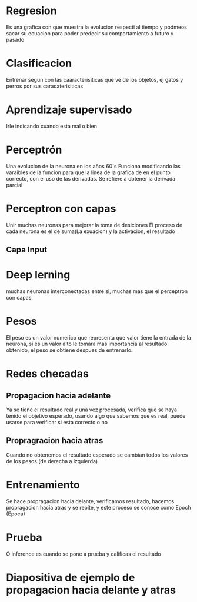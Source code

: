 # Regresion
Es una grafica con que muestra la evolucion respecti al tiempo y podmeos sacar su ecuacion para poder predecir su comportamiento a futuro y pasado

# Clasificacion
Entrenar segun con las caaracterisiticas que ve de los objetos, ej gatos y perros por sus caracaterisiticas

# Aprendizaje supervisado
Irle indicando cuando esta mal o bien


# Perceptrón
Una evolucion de la neurona en los años 60´s
Funciona modificando las varaibles de la funcion para que la linea de la grafica de en el punto correcto, con el uso de las derivadas.
Se refiere a obtener la derivada parcial

# Perceptron con capas
Unir muchas neuronas para mejorar la toma de desiciones
El proceso de cada neurona es el de suma(La exuacion) y la activacion, el resultado
## Capa Input


# Deep lerning
muchas neuronas interconectadas entre si, muchas mas que el perceptron con capas

# Pesos
El peso es un valor numerico que representa que valor tiene la entrada de la neurona, si es un valor alto le tomara mas importancia al resultado obtenido, el peso se obtiene despues de entrenarlo.



# Redes checadas
## Propagacion hacia adelante
Ya se tiene el resultado real y una vez procesada, verifica que se haya tenido el objetivo esperado, usando algo que sabemos que es real, puede usarse para verificar si esta correcto o no

## Propragracion hacia atras
Cuando no obtenemos el resultado esperado se cambian todos los valores de los pesos (de derecha a izquierda)

# Entrenamiento
Se hace propragacion hacia delante, verificamos resultado, hacemos propragacion hacia atras  y se repite, y este proceso se conoce como Epoch (Epoca)

# Prueba
O inference es cuando se pone a prueba y calificas el resultado


# Diapositiva de ejemplo de propagacion hacia delante y atras
